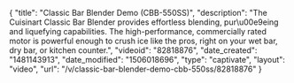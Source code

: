 {
    "title": "Classic Bar Blender Demo (CBB-550SS)",
    "description": "The Cuisinart Classic Bar Blender provides effortless blending, pur\u00e9eing and liquefying capabilities. The high-performance, commercially rated motor is powerful enough to crush ice like the pros, right on your wet bar, dry bar, or kitchen counter.",
    "videoid": "82818876",
    "date_created": "1481143913",
    "date_modified": "1506018696",
    "type": "captivate",
    "layout": "video",
    "url": "\/v\/classic-bar-blender-demo-cbb-550ss\/82818876"
}